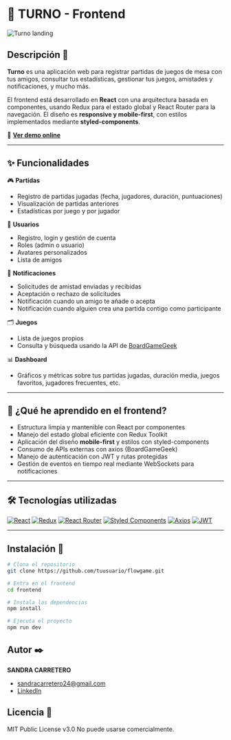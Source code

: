 # 🎲 TURNO - Frontend

![Turno landing](https://github.com/SandraCarretero/TaskPlannerPro/blob/main/front/img/readme/flowtask_landing.png)

## Descripción 📑

**Turno** es una aplicación web para registrar partidas de juegos de mesa con tus amigos, consultar tus estadísticas, gestionar tus juegos, amistades y notificaciones, y mucho más.

El frontend está desarrollado en **React** con una arquitectura basada en componentes, usando Redux para el estado global y React Router para la navegación. El diseño es **responsive y mobile-first**, con estilos implementados mediante **styled-components**.

🔗 **[Ver demo online](https://taskplannerpro-vcq0.onrender.com/)**

---

## ✨ Funcionalidades

🎮 **Partidas**
- Registro de partidas jugadas (fecha, jugadores, duración, puntuaciones)
- Visualización de partidas anteriores
- Estadísticas por juego y por jugador

👥 **Usuarios**
- Registro, login y gestión de cuenta
- Roles (admin o usuario)
- Avatares personalizados
- Lista de amigos

📩 **Notificaciones**
- Solicitudes de amistad enviadas y recibidas
- Aceptación o rechazo de solicitudes
- Notificación cuando un amigo te añade o acepta
- Notificación cuando alguien crea una partida contigo como participante

🗂️ **Juegos**
- Lista de juegos propios
- Consulta y búsqueda usando la API de [BoardGameGeek](https://boardgamegeek.com/xmlapi2)

📊 **Dashboard**
- Gráficos y métricas sobre tus partidas jugadas, duración media, juegos favoritos, jugadores frecuentes, etc.

---

## 🧠 ¿Qué he aprendido en el frontend?

- Estructura limpia y mantenible con React por componentes
- Manejo del estado global eficiente con Redux Toolkit
- Aplicación del diseño **mobile-first** y estilos con styled-components
- Consumo de APIs externas con axios (BoardGameGeek)
- Manejo de autenticación con JWT y rutas protegidas
- Gestión de eventos en tiempo real mediante WebSockets para notificaciones

---

## 🛠️ Tecnologías utilizadas

[![React](https://img.shields.io/badge/React-20232A?style=for-the-badge&logo=react&logoColor=61DAFB)](https://es.reactjs.org/)
[![Redux](https://img.shields.io/badge/Redux-593D88?style=for-the-badge&logo=redux&logoColor=white)](https://redux.js.org/)
[![React Router](https://img.shields.io/badge/React_Router-CA4245?style=for-the-badge&logo=react-router&logoColor=white)](https://reactrouter.com/)
[![Styled Components](https://img.shields.io/badge/styled--components-DB7093?style=for-the-badge&logo=styled-components&logoColor=white)](https://styled-components.com/)
[![Axios](https://img.shields.io/badge/Axios-5A29E4?style=for-the-badge)](https://axios-http.com/)
[![JWT](https://img.shields.io/badge/JWT-black?style=for-the-badge&logo=JSON%20web%20tokens)](https://jwt.io/)

---

## Instalación 🚀


```bash
# Clona el repositorio
git clone https://github.com/tuusuario/flowgame.git

# Entra en el frontend
cd frontend

# Instala las dependencias
npm install

# Ejecuta el proyecto
npm run dev
```

## Autor ✒️

**SANDRA CARRETERO**

- [sandracarretero24@gmail.com](sandracarretero24@gmail.com)
- [LinkedIn](https://www.linkedin.com/in/sandra-carretero-lopez/)
<!-- - [Porfolio web](https://tu-dominio.com/) -->

## Licencia 📄

MIT Public License v3.0
No puede usarse comercialmente.